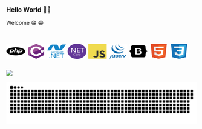###   Hello World 👋👋

  Welcome 😁 😁

## 
  
<div style="display: inline_block"><br>
   <img align="center" alt="Luiz-PHP" height="40" width="50" src="https://raw.githubusercontent.com/devicons/devicon/master/icons/php/php-plain.svg">
  <img align="center" alt="Luiz-Csharp" height="40" width="50" src="https://raw.githubusercontent.com/devicons/devicon/master/icons/csharp/csharp-original.svg">
  <img align="center" alt="Luiz-DotNet" height="40" width="50" src="https://raw.githubusercontent.com/devicons/devicon/master/icons/dot-net/dot-net-plain-wordmark.svg">
  <img align="center" alt="Luiz-DotNetCore" height="40" width="50" src="https://raw.githubusercontent.com/devicons/devicon/master/icons/dotnetcore/dotnetcore-original.svg">
  <img align="center" alt="Luiz-JavaScript" height="40" width="50" src="https://raw.githubusercontent.com/devicons/devicon/master/icons/javascript/javascript-original.svg">
  <img align="center" alt="Luiz-Jquery" height="40" width="50" src="https://raw.githubusercontent.com/devicons/devicon/master/icons/jquery/jquery-plain-wordmark.svg">
  <img align="center" alt="Luiz-BootStrap" height="40" width="50" src="https://raw.githubusercontent.com/devicons/devicon/master/icons/bootstrap/bootstrap-plain.svg">
  <img align="center" alt="Luiz-HTML" height="40" width="50" src="https://raw.githubusercontent.com/devicons/devicon/master/icons/html5/html5-original.svg">
  <img align="center" alt="Luiz-CSS" height="40" width="50" src="https://raw.githubusercontent.com/devicons/devicon/master/icons/css3/css3-original.svg">
</div>
  
## 
 
<div> 
  <a href="https://www.linkedin.com/in/luiz-soares-33776b200" target="_blank"><img src="https://img.shields.io/badge/-LinkedIn-%230077B5?style=for-the-badge&logo=linkedin&logoColor=white" target="_blank"></a> 

  ![Snake animation](https://github.com/LuizFilipeDev/LuizFilipeDev/blob/output/github-contribution-grid-snake.svg)  
</div>
